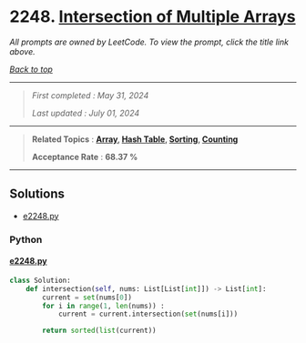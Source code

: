 # 2248. [Intersection of Multiple Arrays](<https://leetcode.com/problems/intersection-of-multiple-arrays>)

*All prompts are owned by LeetCode. To view the prompt, click the title link above.*

*[Back to top](<../README.md>)*

------

> *First completed : May 31, 2024*
>
> *Last updated : July 01, 2024*

------

> **Related Topics** : **[Array](<by_topic/Array.md>), [Hash Table](<by_topic/Hash Table.md>), [Sorting](<by_topic/Sorting.md>), [Counting](<by_topic/Counting.md>)**
>
> **Acceptance Rate** : **68.37 %**

------

## Solutions

- [e2248.py](<../my-submissions/e2248.py>)
### Python
#### [e2248.py](<../my-submissions/e2248.py>)
```Python
class Solution:
    def intersection(self, nums: List[List[int]]) -> List[int]:
        current = set(nums[0])
        for i in range(1, len(nums)) :
            current = current.intersection(set(nums[i]))

        return sorted(list(current))    
```

